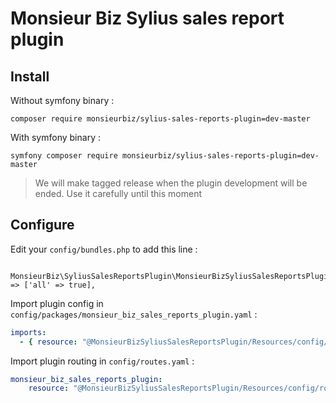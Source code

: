 # Monsieur Biz Sylius sales report plugin

## Install

 Without symfony binary : 
 
`composer require monsieurbiz/sylius-sales-reports-plugin=dev-master`
 
 With symfony binary : 
 
`symfony composer require monsieurbiz/sylius-sales-reports-plugin=dev-master`

> We will make tagged release when the plugin development will be ended. Use it carefully until this moment

## Configure

Edit your `config/bundles.php` to add this line :

```
    MonsieurBiz\SyliusSalesReportsPlugin\MonsieurBizSyliusSalesReportsPlugin::class => ['all' => true],
``` 

Import plugin config in `config/packages/monsieur_biz_sales_reports_plugin.yaml` :

```yaml
imports:
  - { resource: "@MonsieurBizSyliusSalesReportsPlugin/Resources/config/config.yaml" }
``` 


Import plugin routing in `config/routes.yaml` : 

```yaml
monsieur_biz_sales_reports_plugin:
    resource: "@MonsieurBizSyliusSalesReportsPlugin/Resources/config/routing.yaml"
```
